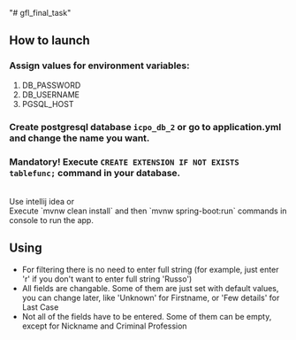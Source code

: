 "# gfl_final_task" 
## How to launch
### Assign values for environment variables:
1. DB_PASSWORD 
2. DB_USERNAME
3. PGSQL_HOST
### Create postgresql database `icpo_db_2` or go to application.yml and change the name you want.
### Mandatory! Execute `CREATE EXTENSION IF NOT EXISTS tablefunc;` command in your database.
<br>
Use intellij idea or<br>
Execute `mvnw clean install` and then `mvnw spring-boot:run` commands in console to run the app.

## Using
- For filtering there is no need to enter full string (for example, just enter 'r' if you don't want to enter full string 'Russo')
- All fields are changable. Some of them are just set with default values, you can change later, like 'Unknown' for Firstname, or 'Few details' for Last Case
- Not all of the fields have to be entered. Some of them can be empty, except for Nickname and Criminal Profession
